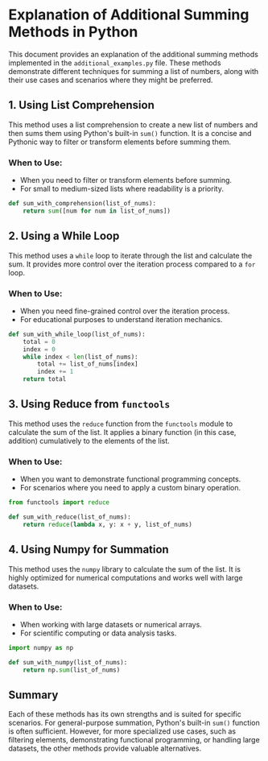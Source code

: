 # Explanation of Additional Summing Methods in Python

This document provides an explanation of the additional summing methods implemented in the `additional_examples.py` file. These methods demonstrate different techniques for summing a list of numbers, along with their use cases and scenarios where they might be preferred.

## 1. Using List Comprehension

This method uses a list comprehension to create a new list of numbers and then sums them using Python's built-in `sum()` function. It is a concise and Pythonic way to filter or transform elements before summing them.

### When to Use:
- When you need to filter or transform elements before summing.
- For small to medium-sized lists where readability is a priority.

```python
def sum_with_comprehension(list_of_nums):
    return sum([num for num in list_of_nums])
```

## 2. Using a While Loop

This method uses a `while` loop to iterate through the list and calculate the sum. It provides more control over the iteration process compared to a `for` loop.

### When to Use:
- When you need fine-grained control over the iteration process.
- For educational purposes to understand iteration mechanics.

```python
def sum_with_while_loop(list_of_nums):
    total = 0
    index = 0
    while index < len(list_of_nums):
        total += list_of_nums[index]
        index += 1
    return total
```

## 3. Using Reduce from `functools`

This method uses the `reduce` function from the `functools` module to calculate the sum of the list. It applies a binary function (in this case, addition) cumulatively to the elements of the list.

### When to Use:
- When you want to demonstrate functional programming concepts.
- For scenarios where you need to apply a custom binary operation.

```python
from functools import reduce

def sum_with_reduce(list_of_nums):
    return reduce(lambda x, y: x + y, list_of_nums)
```

## 4. Using Numpy for Summation

This method uses the `numpy` library to calculate the sum of the list. It is highly optimized for numerical computations and works well with large datasets.

### When to Use:
- When working with large datasets or numerical arrays.
- For scientific computing or data analysis tasks.

```python
import numpy as np

def sum_with_numpy(list_of_nums):
    return np.sum(list_of_nums)
```

## Summary

Each of these methods has its own strengths and is suited for specific scenarios. For general-purpose summation, Python's built-in `sum()` function is often sufficient. However, for more specialized use cases, such as filtering elements, demonstrating functional programming, or handling large datasets, the other methods provide valuable alternatives.